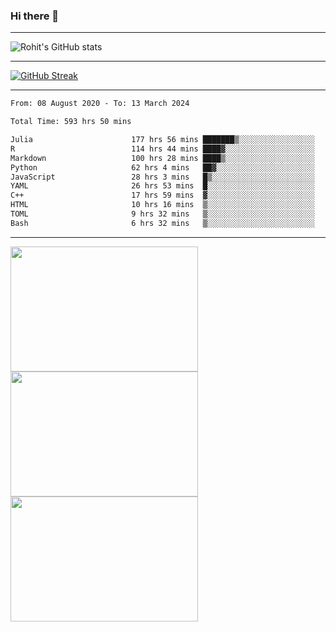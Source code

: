 ### Hi there 👋

<hr/>

![Rohit's GitHub stats](https://github-readme-stats.vercel.app/api?username=RohitRathore1&show_icons=true&theme=transparent)

<hr/>

[![GitHub Streak](http://github-readme-streak-stats.herokuapp.com?user=RohitRathore1&theme=dark&mode=weekly)](https://git.io/streak-stats)

<hr/>

<!--START_SECTION:waka-->

```txt
From: 08 August 2020 - To: 13 March 2024

Total Time: 593 hrs 50 mins

Julia                      177 hrs 56 mins ███████▒░░░░░░░░░░░░░░░░░   29.97 %
R                          114 hrs 44 mins ████▓░░░░░░░░░░░░░░░░░░░░   19.32 %
Markdown                   100 hrs 28 mins ████▒░░░░░░░░░░░░░░░░░░░░   16.92 %
Python                     62 hrs 4 mins   ██▓░░░░░░░░░░░░░░░░░░░░░░   10.45 %
JavaScript                 28 hrs 3 mins   █▒░░░░░░░░░░░░░░░░░░░░░░░   04.72 %
YAML                       26 hrs 53 mins  █░░░░░░░░░░░░░░░░░░░░░░░░   04.53 %
C++                        17 hrs 59 mins  ▓░░░░░░░░░░░░░░░░░░░░░░░░   03.03 %
HTML                       10 hrs 16 mins  ▒░░░░░░░░░░░░░░░░░░░░░░░░   01.73 %
TOML                       9 hrs 32 mins   ▒░░░░░░░░░░░░░░░░░░░░░░░░   01.61 %
Bash                       6 hrs 32 mins   ▒░░░░░░░░░░░░░░░░░░░░░░░░   01.10 %
```

<!--END_SECTION:waka-->

<hr/>

<p>
  <img src="https://wakatime.com/share/@TeAmp0is0N/0205e68a-e5ed-48bf-b870-3c94c1fa77d3.svg" width="300" height="200">
  <img src="https://wakatime.com/share/@TeAmp0is0N/3935ee43-08a3-493e-8b95-60c1f9204b15.svg" width="300" height="200">
  <img src="https://wakatime.com/share/@TeAmp0is0N/8717aacc-7340-44e0-abb1-987dc9823fcd.svg" width="300" height="200">
</p>




